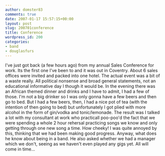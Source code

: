 ```yaml
---
author: domster83
comments: true
date: 2007-01-17 15:57:15+00:00
layout: post
slug: 200701conference
title: Conference
wordpress_id: 200
categories:
- band
- douglasfurs
---
```


I've just got back (a few hours ago) from my annual Sales Conference for work. Its the first one I've been to and it was out in Coventry. About 6 sales offices were invited and packed into one hotel. The actual event was a bit of a waste really. All political nonsense and broad general statements, not an educational informative day I though it would be.
In the evening there was an African themed dinner and drinks and I have to admit, I had a few of those. I'm not a big drinker so I was only gonna have a few beers and then go to bed. But I had a few beers, then, I had a nice pot of tea (with the intention of then going to bed) but unfortunately I got plied with more alcohol in the form of gin/vodka and tonic/lemonade. The result was I talked a lot with my consultant at work who practicall poo-poo'd the fact that we were spending a whole 2 hour rehersal practicing songs we know and only getting through one new song a time. How cheeky! I was quite annoyed by this, thinking that we had been making good progress. Anyway, what does he know about being in a band. He also asked whether we had a manager which we don't, seeing as we haven't even played any gigs yet. All will come in time...
